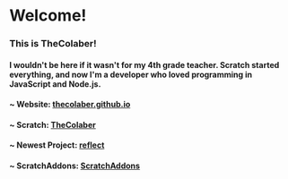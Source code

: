 # Welcome!
### This is TheColaber!

#### I wouldn't be here if it wasn't for my 4th grade teacher. Scratch started everything, and now I'm a developer who loved programming in JavaScript and Node.js.

#### ~ Website: [thecolaber.github.io](https://thecolaber.github.io)  
#### ~ Scratch: [TheColaber](https://scratch.mit.edu/users/TheColaber)  
#### ~ Newest Project: [reflect](https://thecolaber.github.io/reflect)  
#### ~ ScratchAddons: [ScratchAddons](https://scratchaddons.com)  
